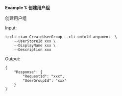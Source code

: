 **Example 1: 创建用户组**

创建用户组

Input: 

```
tccli ciam CreateUserGroup --cli-unfold-argument  \
    --UserStoreId xxx \
    --DisplayName xxx \
    --Description xxx
```

Output: 
```
{
    "Response": {
        "RequestId": "xxx",
        "UserGroupId": "xxx"
    }
}
```

